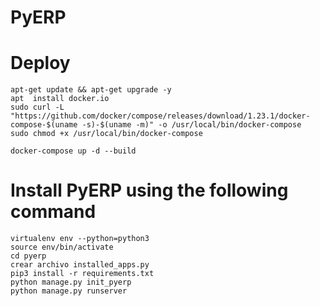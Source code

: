 # PyERP

# Deploy
```
apt-get update && apt-get upgrade -y
apt  install docker.io
sudo curl -L "https://github.com/docker/compose/releases/download/1.23.1/docker-compose-$(uname -s)-$(uname -m)" -o /usr/local/bin/docker-compose
sudo chmod +x /usr/local/bin/docker-compose
```

```
docker-compose up -d --build
```


# Install PyERP using the following command
```
virtualenv env --python=python3
source env/bin/activate
cd pyerp
crear archivo installed_apps.py
pip3 install -r requirements.txt
python manage.py init_pyerp
python manage.py runserver
```
